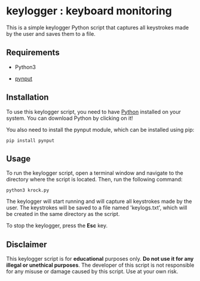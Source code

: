 # keylogger : keyboard monitoring
This is a simple keylogger Python script that captures all keystrokes made by the user and saves them to a file.

## Requirements
* Python3

* [pynput](https://pypi.org/project/pynput/)

## Installation
To use this keylogger script, you need to have [Python](https://www.python.org/downloads/) installed on your system. You can download Python by clicking on it!


You also need to install the pynput module, which can be installed using pip:
```
pip install pynput
```

## Usage

To run the keylogger script, open a terminal window and navigate to the directory where the script is located. Then, run the following command:
```
python3 krock.py
```
The keylogger will start running and will capture all keystrokes made by the user. The keystrokes will be saved to a file named 'keylogs.txt', which will be created in the same directory as the script.

To stop the keylogger, press the **Esc** key.

## Disclaimer

This keylogger script is for **educational** purposes only. **Do not use it for any illegal or unethical purposes**. The developer of this script is not responsible for any misuse or damage caused by this script. Use at your own risk.
